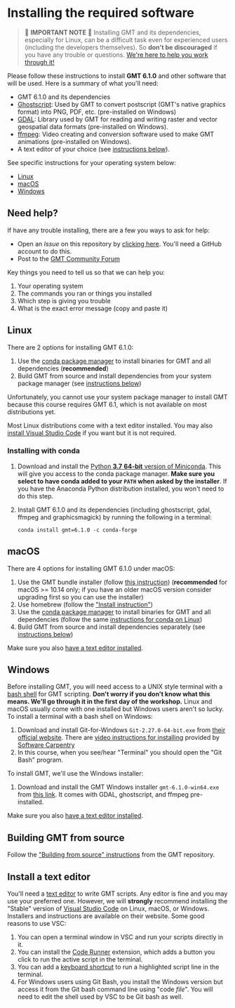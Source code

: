 # Installing the required software


> 🚨 **IMPORTANT NOTE** 🚨
> Installing GMT and its dependencies, especially for Linux, can be a difficult task even for experienced
> users (including the developers themselves). So **don't be discouraged** if you
> have any trouble or questions. [We're here to help you work through it!](#need-help)


Please follow these instructions to install **GMT 6.1.0**
and other software that will be used. Here is a summary of what you'll need:

* GMT 6.1.0 and its dependencies
* [Ghostscript](https://ghostscript.com/): Used by GMT to convert postscript (GMT's
  native graphics format) into PNG, PDF, etc. (pre-installed on Windows)
* [GDAL](https://gdal.org/): Library used by GMT for reading and writing raster and
  vector geospatial data formats (pre-installed on Windows).
* [ffmpeg](https://ffmpeg.org/): Video creating and conversion software used to make GMT
  animations (pre-installed on Windows).
* A text editor of your choice (see [instructions below](#install-a-text-editor)).

See specific instructions for your operating system below:

* [Linux](#linux)
* [macOS](#mac)
* [Windows](#windows)


## Need help?

If have any trouble installing, there are a few you ways to ask for help:

* Open an *Issue* on this repository by
  [clicking here](https://github.com/GenericMappingTools/2020-unavco-course/issues/new/choose).
  You'll need a GitHub account to do this.
* Post to the [GMT Community Forum](https://forum.generic-mapping-tools.org/)

Key things you need to tell us so that we can help you:

1. Your operating system
2. The commands you ran or things you installed
3. Which step is giving you trouble
4. What is the exact error message (copy and paste it)


## Linux

There are 2 options for installing GMT 6.1.0:

1. Use the [conda package manager](https://conda.io/en/latest/) to install
   binaries for GMT and all dependencies (**recommended**)
2. Build GMT from source and install dependencies from your system package manager (see
   [instructions below](#building-gmt-from-source))

Unfortunately, you cannot use your system package manager to install GMT because this
course requires GMT 6.1, which is not available on most distributions yet.

Most Linux distributions come with a text editor installed. You may also
[install Visual Studio Code](#install-a-text-editor) if you want but it is not required.

### Installing with conda

1. Download and install the [Python **3.7** **64-bit** version of Miniconda](https://conda.io/en/latest/miniconda.html).
   This will give you access to the conda package manager. **Make sure you select to
   have conda added to your `PATH` when asked by the installer**. If you have
   the Anaconda Python distribution installed, you won't need to do this step.
2. Install GMT 6.1.0 and its dependencies (including ghostscript, gdal, ffmpeg and graphicsmagick) by running
   the following in a terminal:

   ```
   conda install gmt=6.1.0 -c conda-forge
   ```

## macOS

There are 4 options for installing GMT 6.1.0 under macOS:

1. Use the GMT bundle installer (follow [this instruction](https://github.com/GenericMappingTools/gmt/blob/master/INSTALL.md#application-bundle))
   (**recommended** for macOS >= 10.14 only; if you have an older macOS version consider upgrading first so you can use the installer) 
2. Use homebrew (follow the ["Install instruction"](https://github.com/GenericMappingTools/gmt/blob/master/INSTALL.md#install-via-homebrew))
3. Use the [conda package manager](https://conda.io/en/latest/) to install
   binaries for GMT and all dependencies
   (follow the same [instructions for conda on Linux](#installing-with-conda))
4. Build GMT from source and install dependencies separately (see
   [instructions below](#building-gmt-from-source))

Make sure you also [have a text editor installed](#install-a-text-editor).


## Windows

Before installing GMT, you will need access to a UNIX style terminal with a
[bash shell](https://en.wikipedia.org/wiki/Bash_%28Unix_shell%29) for GMT scripting.
**Don't worry if you don't know what this means. We'll go through it in the first day of
the workshop.**
Linux and macOS usually come with one installed but Windows users aren't so lucky.
To install a terminal with a bash shell on Windows:

1. Download and install Git-for-Windows `Git-2.27.0-64-bit.exe` from
   [their official website](https://gitforwindows.org/).
   There are
   [video instructions for installing](https://www.youtube.com/watch?v=339AEqk9c-8)
   provided by [Software Carpentry](https://software-carpentry.org/)
2. In this course, when you see/hear "Terminal" you should open the "Git Bash" program.

To install GMT, we'll use the Windows installer:

1. Download and install the GMT Windows installer `gmt-6.1.0-win64.exe`
   from [this link](https://github.com/GenericMappingTools/gmt/releases/download/6.1.0/gmt-6.1.0-win64.exe).
   It comes with GDAL, ghostscript, and ffmpeg pre-installed.

Make sure you also [have a text editor installed](#install-a-text-editor).


## Building GMT from source

Follow the ["Building from source" instructions](https://github.com/GenericMappingTools/gmt/blob/master/BUILDING.md)
from the GMT repository.


## Install a text editor

You'll need a [text editor](https://en.wikipedia.org/wiki/Text_editor) to write GMT
scripts.
Any editor is fine and you may use your preferred one.  However, we will **strongly**
recommend installing the "Stable" version of [Visual Studio
Code](https://code.visualstudio.com/) on Linux, macOS, or Windows.
Installers and instructions are available on their website. Some good reasons to use VSC:

1. You can open a terminal window in VSC and run your scripts directly in it.
2. You can install the [Code Runner](https://marketplace.visualstudio.com/items?itemName=formulahendry.code-runner) extension, which adds a button you click
   to run the active script in the terminal.
3. You can add a [keyboard shortcut](https://stackoverflow.com/a/54439971) to run a highlighted script line in the terminal.
4. For Windows users using Git Bash, you install the Windows version but access it from the Git bash
   command line using "code *file*". You will need to edit the shell used by VSC to be Git bash as well.

